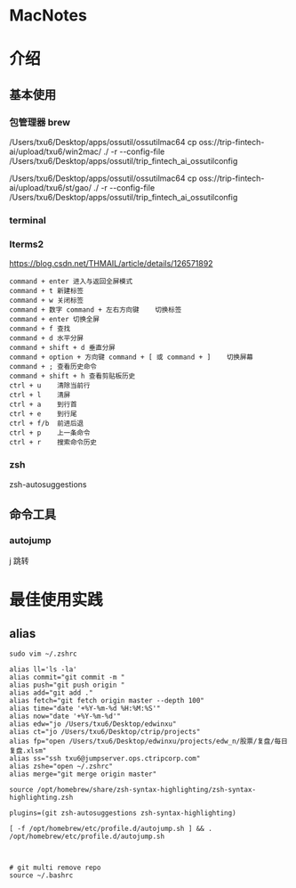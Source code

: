 # MacNotes



# 介绍

## 基本使用

### 包管理器 brew



/Users/txu6/Desktop/apps/ossutil/ossutilmac64 cp oss://trip-fintech-ai/upload/txu6/win2mac/ ./ -r --config-file /Users/txu6/Desktop/apps/ossutil/trip_fintech_ai_ossutilconfig

/Users/txu6/Desktop/apps/ossutil/ossutilmac64 cp oss://trip-fintech-ai/upload/txu6/st/gao/ ./ -r --config-file /Users/txu6/Desktop/apps/ossutil/trip_fintech_ai_ossutilconfig





### terminal

### Iterms2

https://blog.csdn.net/THMAIL/article/details/126571892

```
command + enter 进入与返回全屏模式
command + t 新建标签
command + w 关闭标签
command + 数字 command + 左右方向键    切换标签
command + enter 切换全屏
command + f 查找
command + d 水平分屏
command + shift + d 垂直分屏
command + option + 方向键 command + [ 或 command + ]    切换屏幕
command + ; 查看历史命令
command + shift + h 查看剪贴板历史
ctrl + u    清除当前行
ctrl + l    清屏
ctrl + a    到行首
ctrl + e    到行尾
ctrl + f/b  前进后退
ctrl + p    上一条命令
ctrl + r    搜索命令历史
```





### zsh

zsh-autosuggestions





## 命令工具

### autojump

j 跳转





# 最佳使用实践

## alias

```shell
sudo vim ~/.zshrc

alias ll='ls -la'
alias commit="git commit -m "
alias push="git push origin "
alias add="git add ."
alias fetch="git fetch origin master --depth 100"
alias time="date '+%Y-%m-%d %H:%M:%S'"
alias now="date '+%Y-%m-%d'"
alias edw="jo /Users/txu6/Desktop/edwinxu"
alias ct="jo /Users/txu6/Desktop/ctrip/projects"
alias fp="open /Users/txu6/Desktop/edwinxu/projects/edw_n/股票/复盘/每日复盘.xlsm"
alias ss="ssh txu6@jumpserver.ops.ctripcorp.com"
alias zshe="open ~/.zshrc"
alias merge="git merge origin master"

source /opt/homebrew/share/zsh-syntax-highlighting/zsh-syntax-highlighting.zsh

plugins=(git zsh-autosuggestions zsh-syntax-highlighting)

[ -f /opt/homebrew/etc/profile.d/autojump.sh ] && . /opt/homebrew/etc/profile.d/autojump.sh



# git multi remove repo
source ~/.bashrc
```





